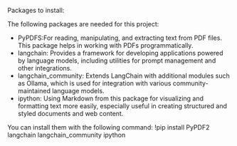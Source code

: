 Packages to install:

The following packages are needed for this project:
* PyPDFS:For reading, manipulating, and extracting text from PDF files. This package helps in working with PDFs programmatically.
* langchain: Provides a framework for developing applications powered by language models, including utilities for prompt management and other integrations.
* langchain_community: Extends LangChain with additional modules such as Ollama, which is used for integration with various community-maintained language models.
* ipython: Using Markdown from this package for visualizing and formatting text more easily, especially useful in creating structured and styled documents and web content.

You can install them with the following command: !pip install PyPDF2 langchain langchain_community ipython
